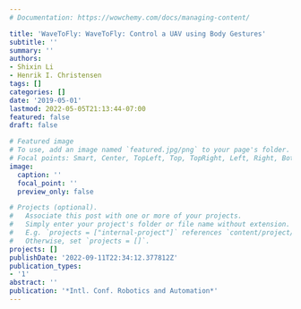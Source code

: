 ```yaml
---
# Documentation: https://wowchemy.com/docs/managing-content/

title: 'WaveToFly: WaveToFly: Control a UAV using Body Gestures'
subtitle: ''
summary: ''
authors:
- Shixin Li
- Henrik I. Christensen
tags: []
categories: []
date: '2019-05-01'
lastmod: 2022-05-05T21:13:44-07:00
featured: false
draft: false

# Featured image
# To use, add an image named `featured.jpg/png` to your page's folder.
# Focal points: Smart, Center, TopLeft, Top, TopRight, Left, Right, BottomLeft, Bottom, BottomRight.
image:
  caption: ''
  focal_point: ''
  preview_only: false

# Projects (optional).
#   Associate this post with one or more of your projects.
#   Simply enter your project's folder or file name without extension.
#   E.g. `projects = ["internal-project"]` references `content/project/deep-learning/index.md`.
#   Otherwise, set `projects = []`.
projects: []
publishDate: '2022-09-11T22:34:12.377812Z'
publication_types:
- '1'
abstract: ''
publication: '*Intl. Conf. Robotics and Automation*'
---
```

